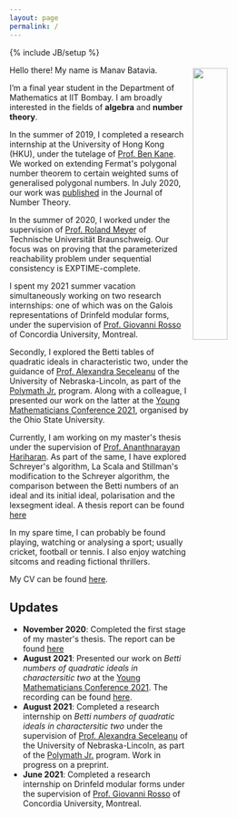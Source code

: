 ```yaml
---
layout: page
permalink: /
---
```

{% include JB/setup %}

<img style="float: right; width: 35%; padding: 5px;" src=" {{site.url}}/assets/img/profile.jpg ">

Hello there! My name is Manav Batavia. 

I’m a final year student in the Department of Mathematics at IIT Bombay. I am broadly interested in the fields of **algebra** and **number theory**.

In the summer of 2019, I completed a research internship at the University of Hong Kong (HKU), under the tutelage of [Prof. Ben Kane](https://hkumath.hku.hk/~bkane/). We worked on extending Fermat's polygonal number theorem to certain weighted sums of generalised polygonal numbers. In July 2020, our work was [published](https://doi.org/10.1016/j.jnt.2020.05.024) in the Journal of Number Theory.  

In the summer of 2020, I worked under the supervision of [Prof. Roland Meyer](https://www.tcs.cs.tu-bs.de/group/meyer/home.html) of Technische Universität Braunschweig. Our focus was on proving that the parameterized reachability problem under sequential consistency is EXPTIME-complete.

I spent my 2021 summer vacation simultaneously working on two research internships: one of which was on the Galois representations of Drinfeld modular forms, under the supervision of [Prof. Giovanni Rosso](https://sites.google.com/site/gvnros/) of Concordia University, Montreal. 

Secondly, I explored the Betti tables of quadratic ideals in characteristic two, under the guidance of [Prof. Alexandra Seceleanu](https://www.math.unl.edu/~aseceleanu2/) of the University of Nebraska-Lincoln, as part of the [Polymath Jr.](https://geometrynyc.wixsite.com/polymathreu) program. Along with a colleague, I presented our work on the latter at the [Young Mathematicians Conference 2021](https://ymc.osu.edu/), organised by the Ohio State University. 

Currently, I am working on my master's thesis under the supervision of [Prof. Ananthnarayan Hariharan](http://www.math.iitb.ac.in/~ananth/). As part of the same, I have explored Schreyer's algorithm, La Scala and Stillman's modification to the Schreyer algorithm, the comparison between the Betti numbers of an ideal and its initial ideal, polarisation and the lexsegment ideal. A thesis report can be found [here]({{site.url}}/assets/pdf/thesis.pdf)  

In my spare time, I can probably be found playing, watching or analysing a sport; usually cricket, football or tennis. I also enjoy watching sitcoms and reading fictional thrillers. 

My CV can be found [here]({{site.url}}/cv).

## Updates

<!-- <div style="height:250px;overflow:auto;"> -->
* **November 2020**: Completed the first stage of my master's thesis. The report can be found [here]({{site.url}}/assets/pdf/thesis.pdf)
* **August 2021**: Presented our work on *Betti numbers of quadratic ideals in charactersitic two* at the [Young Mathematicians Conference 2021](https://ymc.osu.edu/). The recording can be found [here](https://www.youtube.com/watch?v=ax-zScZtL7Q).
* **August 2021**: Completed a research internship on *Betti numbers of quadratic ideals in charactersitic two* under the supervision of [Prof. Alexandra Seceleanu](https://www.math.unl.edu/~aseceleanu2/) of the University of Nebraska-Lincoln, as part of the [Polymath Jr.](https://geometrynyc.wixsite.com/polymathreu) program. Work in progress on a preprint. 
* **June 2021**: Completed a research internship on Drinfeld modular forms under the supervision of [Prof. Giovanni Rosso](https://sites.google.com/site/gvnros/) of Concordia University, Montreal. 
<!-- </div> -->


